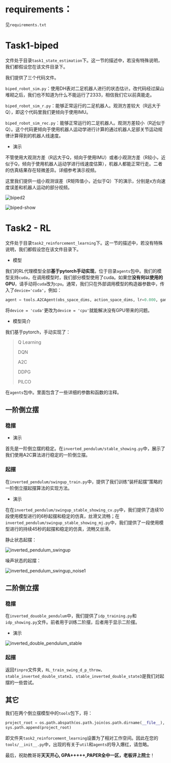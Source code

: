 # requirements：

见`requirements.txt`

# Task1-biped

文件处于目录`task1_state_estimation`下。这一节的描述中，若没有特殊说明，我们都假设您在该文件目录下。

我们提供了三个代码文件。

`biped_robot_sim.py`：使用DH表对二足机器人进行的状态估计。改代码经过屎山堆砌之后，我们也不知道为什么不能运行了2333，相信我们它以前真能走。

`biped_robot_sim_r.py`：能够正常运行的二足机器人。观测方差较大（R远大于Q），即这个代码里我们更倾向于使用IMU。

`biped_robot_sim_rec.py`：能够正常运行的二足机器人。观测方差较小（R近似于Q）。这个代码更倾向于使用机器人运动学进行计算的通过机器人足部关节运动规律计算得到的机器人线速度。

* 演示

不管使用大观测方差（R远大于Q，倾向于使用IMU）或者小观测方差（R较小，近似于Q，倾向于使用机器人运动学进行线速度估算），机器人都能正常行走。二者的仿真结果存在轻微差异。详细参考演示视频。

这里我们提供一组小观测误差（R矩阵值小，近似于Q）下的演示，分别是x方向速度误差和机器人运动的部分视频。

![biped2](task1_state_estimaiton/estimation2.png)

![biped-show](task1_state_estimaiton/showing.gif)



# Task2 - RL

文件处于目录`task2_reinforcement_learning`下。这一节的描述中，若没有特殊说明，我们都假设您在该文件目录下。

* 模型

我们的RL代理模型全部**基于pytorch手动实现**，位于目录`agents`包中。我们的模型支持`cuda`，在调用模型时，我们部分模型使用了cuda。如果您**没有何以使用的GPU**，请手动将`cuda`改为`cpu`。通常，我们只在外部调用模型的构造器参数中，传入了`device='cuda'`，例如：

```python
agent = tools.A2CAgent(obs_space_dims, action_space_dims, lr=0.000, gamma=0.99, device = 'cuda')
```

将`device = 'cuda'`更改为`device = 'cpu'`就能解决没有GPU带来的问题。

* 模型简介

我们基于pytorch，手动实现了：

> Q Learning
>
> DQN
>
> A2C
>
> DDPG
>
> PILCO

在`agents`包中。里面包含了一些详细的参数和函数的注释。

## 一阶倒立摆

### 稳摆

* 演示

首先是一阶倒立摆的稳定。在`inverted_pendulum/stable_showing.py`中，展示了我们使用A2C算法进行稳定的一阶倒立摆。

### 起摆

在`inverted_pendulum/swingup_train.py`中，提供了我们训练“装杆起摆”策略的一阶倒立摆起摆算法的实现方法。

* 演示

在在`inverted_pendulum/swingup_stable_showing_cv.py`中，我们提供了连续10段使用模型进行的6秒起摆和稳定的仿真，丝滑又流畅；在`inverted_pendulum/swingup_stable_showing_mj.py`中，我们提供了一段使用模型进行的持续45秒的起摆和稳定的仿真，流畅又丝滑。

静止状态起摆：

![inverted_pendulum_swingup](task2_reinforcement_learning/videos/inverted_pendulum_swingup.gif)

噪声状态的起摆：

![inverted_pendulum_swingup_noise1](task2_reinforcement_learning/videos/inverted_pendulum_swingup_noise1.gif)

## 二阶倒立摆

### 稳摆

在`inverted_douoble_pendulum`中，我们提供了`idp_training.py`和`idp_showing.py`文件。前者用于训练二阶摆，后者用于显示二阶摆。

* 演示





![inverted_double_pendulum_stable](task2_reinforcement_learning/videos/inverted_double_pendulum_stable.gif)

### 起摆

返回`finpro`文件夹，`RL_train_swing_d_p_throw`、`stable_inverted_double_state2`、`stable_inverted_double_state3`是我们对起摆的一些尝试。

## 其它

我们在两个倒立摆模型中的`tools`包下，将：

```python
project_root = os.path.abspath(os.path.join(os.path.dirname(__file__), '../../'))
sys.path.append(project_root)
```

即文件夹`task2_reinforcement_learning`设置为了相对工作空间。因此在您的`tools/__init__.py`中，出现的有关于`util`和`agents`的导入爆红，请忽略。

最后，祝助教哥哥**天天开心, GPA+++++,PAPER全中一区，老板评上院士**！